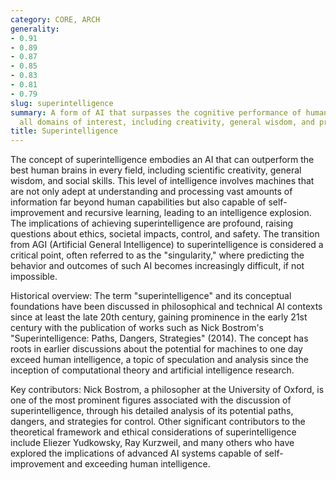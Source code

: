 ```yaml
---
category: CORE, ARCH
generality:
- 0.91
- 0.89
- 0.87
- 0.85
- 0.83
- 0.81
- 0.79
slug: superintelligence
summary: A form of AI that surpasses the cognitive performance of humans in virtually
  all domains of interest, including creativity, general wisdom, and problem-solving.
title: Superintelligence
---
```


The concept of superintelligence embodies an AI that can outperform the best human brains in every field, including scientific creativity, general wisdom, and social skills. This level of intelligence involves machines that are not only adept at understanding and processing vast amounts of information far beyond human capabilities but also capable of self-improvement and recursive learning, leading to an intelligence explosion. The implications of achieving superintelligence are profound, raising questions about ethics, societal impacts, control, and safety. The transition from AGI (Artificial General Intelligence) to superintelligence is considered a critical point, often referred to as the "singularity," where predicting the behavior and outcomes of such AI becomes increasingly difficult, if not impossible.

Historical overview: The term "superintelligence" and its conceptual foundations have been discussed in philosophical and technical AI contexts since at least the late 20th century, gaining prominence in the early 21st century with the publication of works such as Nick Bostrom's "Superintelligence: Paths, Dangers, Strategies" (2014). The concept has roots in earlier discussions about the potential for machines to one day exceed human intelligence, a topic of speculation and analysis since the inception of computational theory and artificial intelligence research.

Key contributors: Nick Bostrom, a philosopher at the University of Oxford, is one of the most prominent figures associated with the discussion of superintelligence, through his detailed analysis of its potential paths, dangers, and strategies for control. Other significant contributors to the theoretical framework and ethical considerations of superintelligence include Eliezer Yudkowsky, Ray Kurzweil, and many others who have explored the implications of advanced AI systems capable of self-improvement and exceeding human intelligence.